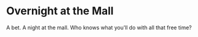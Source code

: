 # Overnight at the Mall

A bet. A night at the mall. Who knows what you'll do with all that free time?
